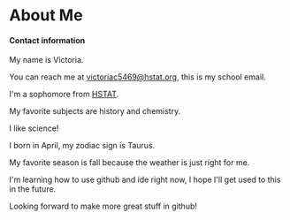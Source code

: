 # About Me  

#### Contact information  

My name is Victoria.

You can reach me at victoriac5469@hstat.org, this is my school email.

I'm a sophomore from [HSTAT](https://www.hstat.org/).

My favorite subjects are history and chemistry.

I like science!

I born in April, my zodiac sign is Taurus.

My favorite season is fall because the weather is just right for me.

I'm learning how to use github and ide right now, I hope I'll get used to this in the future.

Looking forward to make more great stuff in github!